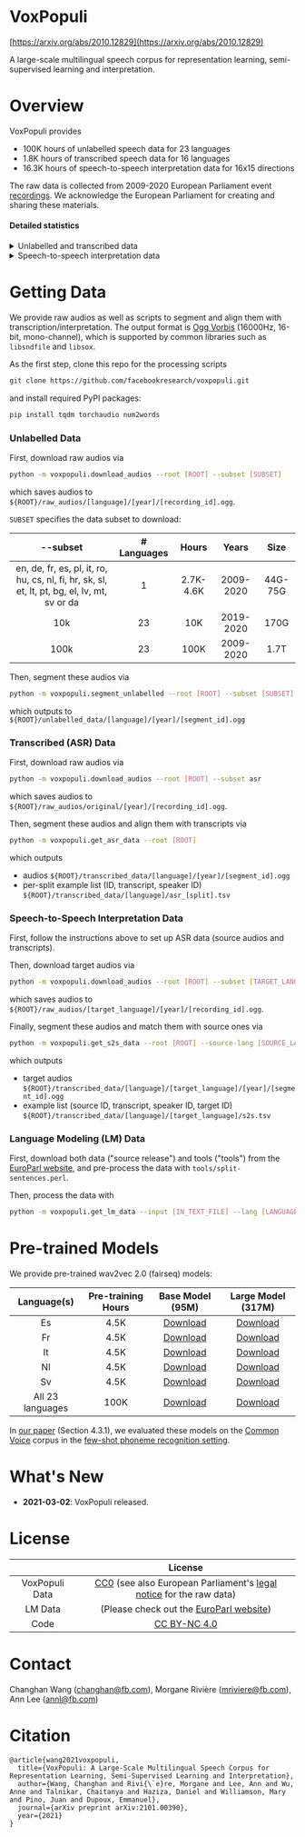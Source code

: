  VoxPopuli
=====
[https://arxiv.org/abs/2010.12829](https://arxiv.org/abs/2010.12829)

A large-scale multilingual speech corpus for representation learning, semi-supervised learning and interpretation.

# Overview

VoxPopuli provides 
- 100K hours of unlabelled speech data for 23 languages
- 1.8K hours of transcribed speech data for 16 languages
- 16.3K hours of speech-to-speech interpretation data for 16x15 directions

The raw data is collected from 2009-2020 European Parliament event [recordings](https://multimedia.europarl.europa.eu/en/home). 
We acknowledge the European Parliament for creating and sharing these materials.

#### Detailed statistics

<details><summary>Unlabelled and transcribed data</summary><p>

| Language | Code | Unlabelled Hours | Transcribed Hours | Transcribed Speakers | Transcribed Tokens | LM Tokens |
|:---:|:---:|:---:|:---:|:---:|:---:|:---:|
| English | En | 4.5K | 543 | 1313 | 4.8M | 60.0M |
| German | De | 4.5K | 282 | 531 | 2.3M | 49.8M |
| French | Fr | 4.5K | 211 | 534 | 2.1M | 58.6M |
| Spanish | Es | 4.4K | 166 | 305 | 1.6M | 57.3M |
| Polish | Pl | 4.5K | 111 | 282 | 802K | 7.6M |  
| Italian | It | 4.6K | 91 | 306 | 757K | 52.0M |
| Romanian | Ro | 4.5K | 89 | 164 | 739K | 10.3M |
| Hungarian | Hu | 4.4K | 63 | 143 | 431K | 12.9M |
| Czech | Cs | 4.5K | 62 | 138 | 461K | 13.5M |
| Dutch | Nl | 4.5K | 53 | 221 | 488K | 54.6M |
| Finnish | Fi | 4.4K | 27 | 84 | 160K | 34.5M |
| Croatian | Hr | 2.7K | 43 | 83 | 337K | 347K |
| Slovak | Sk | 4.4K | 35 | 96 | 270K | 13.3M | 
| Slovene | Sl | 4.4K | 10 | 45 | 76K | 12.6M |
| Estonian | Et | 4.3K | 3 | 29 | 18K | 11.3M |
| Lithuanian | Lt | 4.3K | 2 | 21 | 10K | 11.5M |
| Portuguese | Pt | 4.4K | - | - | - | - |
| Bulgarian | Bg | 4.3K | - | - | - | - |
| Greek | El | 4.4K | - | - | - | - | 
| Latvian | Lv | 4.4K | - | - | - | - |
| Maltese | Mt | 4.4K | - | - | - | - |
| Swedish | Sv | 4.5K | - | - | - | - |
| Danish | Da | 4.3K | - | - | - | - |
| Total | | 100K | 1791 | 4295 | 15.3M | 460.1M |

</p></details>

<details><summary>Speech-to-speech interpretation data</summary><p>

| Source/Target | En | De | Fr | Es | Pl | It | Ro | Hu | Cs | Nl | Fi | Sk | Sl | Lt | Da | Total |
|:---:|:---:|:---:|:---:|:---:|:---:|:---:|:---:|:---:|:---:|:---:|:---:|:---:|:---:|:---:|:---:|:---:|
| En | - | 426 | 374 | 401 | 407  | 426 | 431 | 359 | 401 | 375 | 417 |  406 | 410 | 378 | 344 | 5.6K |
| De | 171 | - | 171 | 184 | 203 | 201 | 189 | 195 | 203 | 186 | 206 |  198 | 207 | 158 | 169 | 2.6K |
| Fr | 154 | 173 | - | 170 | 164 | 185 | 186 | 137 | 162 | 149 | 161 |  160 | 149 | 133 | 126 | 2.2K |
| Es | 119 | 129 | 121 | - | 114 | 140 | 124 | 90 | 114 | 110 | 121 |  111 | 105 | 82 | 83 | 1.6K |
| Pl | 62 | 62 | 48 | 50 | - | 63 | 53 | 42 | 64 | 42 | 54 | 60 | 56 | 50 | 32 | 738 |
| It | 58 | 67 | 61 | 69 | 65 | - | 68 | 56 | 61 | 57 | 64 | 60 | 64 | 49 | 54 | 853 |
| Ro | 55 | 54 | 52 | 53 | 46 | 56 | - | 37 | 47 | 41 | 46 | 48 | 44 | 37 | 27 | 643 |
| Hu | 28 | 36 | 23 | 25 | 29 | 29 | 27 | - | 26 | 20 | 31 | 28 | 26 | 21 | 17 | 366 |
| Cs | 37 | 34 | 27 | 29 | 36 | 31 | 31 | 23 | - | 23 | 30 | 54 | 30 | 26 | 17 | 428 |
| Nl | 28 | 40 | 30 | 26 | 26 | 35 | 23 | 24 | 25 | - | 31 | 24 | 22 | 19 | 24 | 377 |
| Fi | 14 | 17 | 13 | 12 | 13 | 12 | 13 | 12 | 12 | 10 | - | 14 | 12 | 11 | 9 | 174 |
| Hr | 31 | 27 | 24 | 24 | 28 | 28 | 26 | 23 | 26 | 22 | 26 | 28 | 38 | 22 | 20 | 393 |
| Sk | 20 | 22 | 13 | 14 | 19 | 16 | 16 | 14 | 31 | 13 | 16 | - | 17 | 13 | 10 | 234 |
| Sl | 5 | 6 | 4 | 5 | 5 | 6 | 5 | 4 | 5 | 4 | 5 | 6 | - | 4 | 3 | 67 |
| Et | 2 | 1 | 1 | 1 | 1 | 1 | 1 | 1 | 1 | 1 | 1 | 1 | 1 | 1 | 1 | 16 |
| Lt | 1 | 1 | 1 | 1 | 1 | 1 | 1 | 1 | 1 | 1 | 1 | 1 | 1 | - | 0 | 13 |
| Total | 785 | 1.1K | 963 | 1.1K | 1.2K | 1.2K | 1.2K | 1.0K | 1.2K | 1.1K | 1.2K | 1.2K | 1.2K | 1.0K | 936 | 16.3K |

</p></details>

# Getting Data
We provide raw audios as well as scripts to segment and align them with transcription/interpretation. The output format 
is [Ogg Vorbis](https://en.wikipedia.org/wiki/Vorbis) (16000Hz, 16-bit, mono-channel), 
which is supported by common libraries such as `libsndfile` and `libsox`.

As the first step, clone this repo for the processing scripts
```bash
git clone https://github.com/facebookresearch/voxpopuli.git
```
and install required PyPI packages:
```bash
pip install tqdm torchaudio num2words
```


### Unlabelled Data
First, download raw audios via
```bash
python -m voxpopuli.download_audios --root [ROOT] --subset [SUBSET]
```
which saves audios to `${ROOT}/raw_audios/[language]/[year]/[recording_id].ogg`.

`SUBSET` specifies the data subset to download:

|  --subset | # Languages | Hours | Years | Size | 
|:---:|:---:|:---:|:---:|:---:|
| en, de, fr, es, pl, it, ro, hu, cs, nl, fi, hr, sk, sl, et, lt, pt, bg, el, lv, mt, sv or da | 1 | 2.7K-4.6K | 2009-2020 | 44G-75G |
| 10k | 23 | 10K | 2019-2020 | 170G |
| 100k | 23 | 100K | 2009-2020 | 1.7T |

Then, segment these audios via
```bash
python -m voxpopuli.segment_unlabelled --root [ROOT] --subset [SUBSET]
```
which outputs to `${ROOT}/unlabelled_data/[language]/[year]/[segment_id].ogg`

### Transcribed (ASR) Data
First, download raw audios via
```bash
python -m voxpopuli.download_audios --root [ROOT] --subset asr
```
which saves audios to `${ROOT}/raw_audios/original/[year]/[recording_id].ogg`.

Then, segment these audios and align them with transcripts via
```bash
python -m voxpopuli.get_asr_data --root [ROOT]
```
which outputs
- audios `${ROOT}/transcribed_data/[language]/[year]/[segment_id].ogg`
- per-split example list (ID, transcript, speaker ID) `${ROOT}/transcribed_data/[language]/asr_[split].tsv` 

### Speech-to-Speech Interpretation Data
First, follow the instructions above to set up ASR data (source audios and transcripts).

Then, download target audios via
```bash
python -m voxpopuli.download_audios --root [ROOT] --subset [TARGET_LANGUAGE]
```
which saves audios to `${ROOT}/raw_audios/[target_language]/[year]/[recording_id].ogg`.

Finally, segment these audios and match them with source ones via
```bash
python -m voxpopuli.get_s2s_data --root [ROOT] --source-lang [SOURCE_LANGUAGE] --target-lang [TARGET_LANGUAGE]
```
which outputs
- target audios `${ROOT}/transcribed_data/[language]/[target_language]/[year]/[segment_id].ogg`
- example list (source ID, transcript, speaker ID, target ID) `${ROOT}/transcribed_data/[language]/[target_language]/s2s.tsv`

### Language Modeling (LM) Data
First, download both data ("source release") and tools ("tools") from the [EuroParl website](https://www.statmt.org/europarl/),
and pre-process the data with `tools/split-sentences.perl`.

Then, process the data with
```bash
python -m voxpopuli.get_lm_data --input [IN_TEXT_FILE] --lang [LANGUAGE] --output [OUT_TEXT_FILE]
```

#  Pre-trained Models
We provide pre-trained wav2vec 2.0 (fairseq) models:

| Language(s) | Pre-training Hours | Base Model (95M) |  Large Model (317M) |
|:---:|:---:|:---:|:---:|
| Es | 4.5K | [Download](https://dl.fbaipublicfiles.com/voxpopuli/models/wav2vec2_base_es.pt) | [Download](https://dl.fbaipublicfiles.com/voxpopuli/models/wav2vec2_large_es.pt) |
| Fr | 4.5K | [Download](https://dl.fbaipublicfiles.com/voxpopuli/models/wav2vec2_base_fr.pt) | [Download](https://dl.fbaipublicfiles.com/voxpopuli/models/wav2vec2_large_fr.pt) |
| It | 4.5K | [Download](https://dl.fbaipublicfiles.com/voxpopuli/models/wav2vec2_base_it.pt) | [Download](https://dl.fbaipublicfiles.com/voxpopuli/models/wav2vec2_large_it.pt) |
| Nl | 4.5K | [Download](https://dl.fbaipublicfiles.com/voxpopuli/models/wav2vec2_base_nl.pt) | [Download](https://dl.fbaipublicfiles.com/voxpopuli/models/wav2vec2_large_nl.pt) |
| Sv | 4.5K | [Download](https://dl.fbaipublicfiles.com/voxpopuli/models/wav2vec2_base_sv.pt) | [Download](https://dl.fbaipublicfiles.com/voxpopuli/models/wav2vec2_large_sv.pt) |
| All 23 languages | 100K | [Download](https://dl.fbaipublicfiles.com/voxpopuli/models/wav2vec2_base_100k.pt) | [Download](https://dl.fbaipublicfiles.com/voxpopuli/models/wav2vec2_large_100k.pt) |

In [our paper](https://arxiv.org/pdf/2101.00390.pdf) (Section 4.3.1), we evaluated these models on the [Common Voice](https://commonvoice.mozilla.org/) corpus 
in the [few-shot phoneme recognition setting](https://github.com/facebookresearch/CPC_audio#cross-lingual-transfer).


# What's New
- __2021-03-02__: VoxPopuli released.

# License
|  | License |
|:---:|:---:|
| VoxPopuli Data | [CC0](https://creativecommons.org/share-your-work/public-domain/cc0/) (see also European Parliament's [legal notice](https://www.europarl.europa.eu/legal-notice/en/) for the raw data) |
| LM Data | (Please check out the [EuroParl website](https://www.statmt.org/europarl/)) |
| Code | [CC BY-NC 4.0](https://github.com/facebookresearch/covost/blob/master/LICENSE) |

# Contact
Changhan Wang (changhan@fb.com), Morgane Rivière (mriviere@fb.com), Ann Lee (annl@fb.com)

# Citation
```
@article{wang2021voxpopuli,
  title={VoxPopuli: A Large-Scale Multilingual Speech Corpus for Representation Learning, Semi-Supervised Learning and Interpretation},
  author={Wang, Changhan and Rivi{\`e}re, Morgane and Lee, Ann and Wu, Anne and Talnikar, Chaitanya and Haziza, Daniel and Williamson, Mary and Pino, Juan and Dupoux, Emmanuel},
  journal={arXiv preprint arXiv:2101.00390},
  year={2021}
}
```

